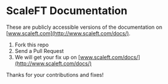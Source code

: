 # ScaleFT Documentation
These are publicly accessible versions of the documentation on [www.scaleft.com](http://www.scaleft.com/docs/).

1. Fork this repo
2. Send a Pull Request
3. We will get your fix up on [www.scaleft.com/docs/](http://www.scaleft.com/docs/)

Thanks for your contributions and fixes!
